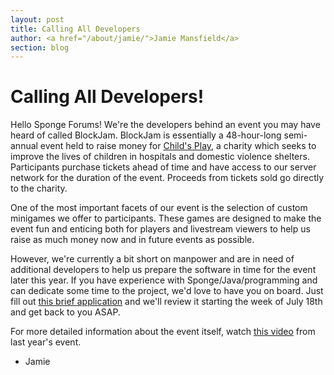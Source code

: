 ```yaml
---
layout: post
title: Calling All Developers
author: <a href="/about/jamie/">Jamie Mansfield</a>
section: blog
---
```

# Calling All Developers!

Hello Sponge Forums! We're the developers behind an event you may have heard of called BlockJam. BlockJam is essentially a 48-hour-long semi-annual
event held to raise money for [Child's Play](http://childsplaycharity.org/), a charity which seeks to improve the lives of children in hospitals and
domestic violence shelters. Participants purchase tickets ahead of time and have access to our server network for the duration of the event. Proceeds
from tickets sold go directly to the charity.

One of the most important facets of our event is the selection of custom minigames we offer to participants. These games are designed to make the
event fun and enticing both for players and livestream viewers to help us raise as much money now and in future events as possible.

However, we're currently a bit short on manpower and are in need of additional developers to help us prepare the software in time for the event
later this year. If you have experience with Sponge/Java/programming and can dedicate some time to the project, we'd love to have you on board.
Just fill out [this brief application](http://goo.gl/forms/zgwTTWxf8hWyeg3g1) and we'll review it starting the week of July 18th and get back to you
ASAP.

For more detailed information about the event itself, watch [this video](https://www.youtube.com/watch?v=4fnAI1l7KA0) from last year's event.

- Jamie
